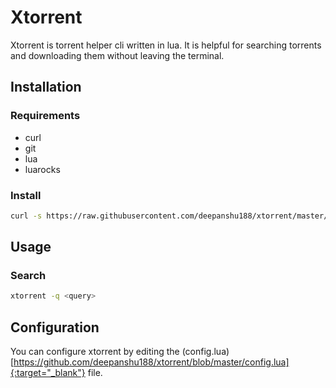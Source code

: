 # Xtorrent

Xtorrent is torrent helper cli written in lua. It is helpful for searching torrents and downloading them without leaving the terminal.

## Installation

### Requirements

- curl
- git
- lua
- luarocks

### Install

```bash
curl -s https://raw.githubusercontent.com/deepanshu188/xtorrent/master/install.sh | bash
```

## Usage

### Search

```bash
xtorrent -q <query>
```

## Configuration

You can configure xtorrent by editing the (config.lua)[https://github.com/deepanshu188/xtorrent/blob/master/config.lua]{:target="_blank"} file.
